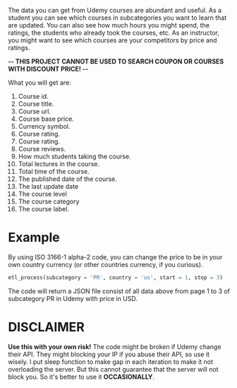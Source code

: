 The data you can get from Udemy courses are abundant and useful. As a student you can see which courses in subcategories you want to learn that are updated. You can also see how much hours you might spend, the ratings, the students who already took the courses, etc. As an instructor, you might want to see which courses are your competitors by price and ratings. 

**-- THIS PROJECT CANNOT BE USED TO SEARCH COUPON OR COURSES WITH DISCOUNT PRICE! --**

What you will get are:
1. Course id.
2. Course title.
3. Course url.
4. Course base price.
5. Currency symbol.
6. Course rating.
7. Course rating.
8. Course reviews.
9. How much students taking the course.
10. Total lectures in the course.
11. Total time of the course.
12. The published date of the course.
13. The last update date
14. The course level
15. The course category
16. The course label.

# Example 
By using ISO 3166-1 alpha-2 code, you can change the price to be in your own country currency (or other countries currency, if you curious).
```python
etl_process(subcategory = 'PR', country = 'us', start = 1, stop = 3)
```
The code will return a JSON file consist of all data above from page 1 to 3 of subcategory PR in Udemy with price in USD.

# DISCLAIMER
**Use this with your own risk!** The code might be broken if Udemy change their API. They might blocking your IP if you abuse their API, so use it wisely. I put sleep function to make gap in each iteration to make it not overloading the server. But this cannot guarantee that the server will not block you. So it's better to use it **OCCASIONALLY**.
